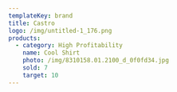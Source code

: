 ```yaml
---
templateKey: brand
title: Castro
logo: /img/untitled-1_176.png
products:
  - category: High Profitability
    name: Cool Shirt
    photo: /img/8310158.01.2100_d_0f0fd34.jpg
    sold: 7
    target: 10
---
```

